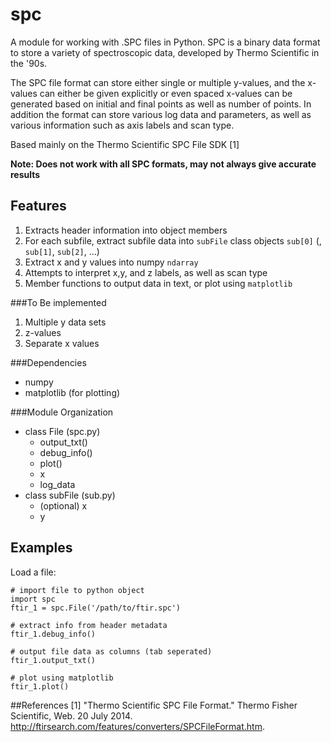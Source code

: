 # spc
A module for working with .SPC files in Python. SPC is a binary data format to store a variety of spectroscopic data, developed by Thermo Scientific in the '90s. 

The SPC file format can store either single or multiple y-values, and the x-values can either be given explicitly or even spaced x-values can be generated based on initial and final points as well as number of points. In addition the format can store various log data and parameters, as well as various information such as axis labels and scan type.

Based mainly on the Thermo Scientific SPC File SDK [1]

**Note: Does not work with all SPC formats, may not always give accurate results**

## Features
1. Extracts header information into object members
2. For each subfile, extract subfile data into `subFile` class objects `sub[0]` (, `sub[1]`, `sub[2]`, ...)
3. Extract x and y values into numpy `ndarray`
3. Attempts to interpret x,y, and z labels, as well as scan type
4. Member functions to output data in text, or plot using `matplotlib`

###To Be implemented
1. Multiple y data sets
2. z-values
3. Separate x values

###Dependencies
- numpy
- matplotlib (for plotting)

###Module Organization
- class File (spc.py)
	+ output_txt()
	+ debug_info()
	+ plot()
	+ x
	+ log_data
- class subFile (sub.py)
	+ (optional) x
	+ y
	
## Examples
Load a file:

	# import file to python object
	import spc
	ftir_1 = spc.File('/path/to/ftir.spc')
	
	# extract info from header metadata
	ftir_1.debug_info()
	
	# output file data as columns (tab seperated)
	ftir_1.output_txt()
	
	# plot using matplotlib
	ftir_1.plot()

##References
[1] "Thermo Scientific SPC File Format." Thermo Fisher Scientific, Web. 20 July 2014. <http://ftirsearch.com/features/converters/SPCFileFormat.htm>.

